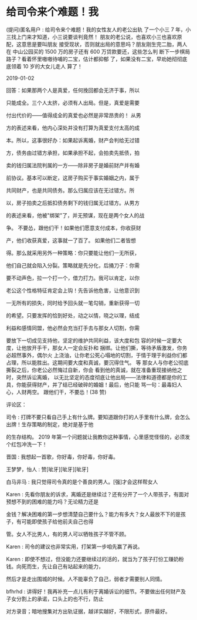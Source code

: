 # 给司令来个难题！我

(提问)匿名用户 : 给司令来个难题！我的女性友人的老公出轨 了一个小三 7 年，小三找上门来才知道，小三说要谈判竟然！ 朋友的老公说，也喜欢小三也喜欢原配，这意思是要叫朋友 接受现状，否则就出局的意思吗？朋友刚生完二胎，两人在 中山公园买的 1500 万的房子还有 600 万贷款要还，这些怎么判 断下一步棋局路子？看着怀里嗷嗷待哺的二宝，估计都抑郁 了，如果没有二宝，早劝她彻彻底底领着 10 岁的大女儿走人 算了！

2019-01-02

回答：如果那两个人是真爱，任何挽回都会无济于事，所以

只能成全。三个人太挤，必须有人出局。但是，真爱是需要

付出代价的——值得成全的真爱也必然是非常昂贵的！ 从男

方的表述来看，他内心深处并没有打算为真爱支付太高的成

本。所以，这事很好办：如果起诉离婚，财产会判给无过错

方，债务由过错方承担，如果承担不起，会拍卖先抵债，拍

卖的钱归属法院判属的一方——除非房子是婚前财产并有婚

前协议。基本可以断定，这房子购买于事实婚姻之内，属于

共同财产，也是共同债务。那么归属应该在无过错方。所

以，房子拍卖之后抵扣债务剩下的钱归属无过错方。从男方

的表述来看，他被"绑架"了，并无预谋，现在是两个女人的战

争。 不要怂，跟他们干！如果他们愿意支付成本，你收获财

产，他们收获真爱，这事就一了百了。 如果他们二者皆想

得。那么就采用另外一种策略：你只要能让他们一无所获，

他们自己就会陷入分裂。策略就是先分化，后捅刀子：你需

要不动声色，拉一个打一个，借力打力。我可以肯定，以你

老公这个性格特征肯定会上钩！先告诉他危害，让他意识到

一无所有的损失，同时给予回头就一笔勾销，重新获得一切

的希望。只要发挥的恰到好处，动之以情，晓之以理，结成

利益和感情同盟，他必然会充当打手去与那女人切割，你需

要放下一切成见支持他，坚定的维护共同利益，该大度和包 容的时候一定要大度，让他放开手干，那女人一定会反扑和 捆绑。让他们撕，等待矛盾激发，你务必超然事外，偶尔火 上浇油，让你老公死心塌地的切割，于情于理于利益你们都 占理，所以能胜出。这期间要大度和真诚，要沉得住气。 等 那女人与你老公彻底撕裂之后，你老公必然悔过自新，你会 看到他的真诚，就在准备重现接纳他之时，突然诉讼离婚， 以无比坚定的态度彻底让他出局——法律和道德都是你的工 具，你能获得财产，并了结已经破碎的婚姻！最后，他只能 骂一句：最毒妇人心，人财两空。 跟他们干，不要怂！(38 赞)

评论区：

司令 : 打牌不要只看自己手上有什么牌。要知道跟你打的人手里有什么牌，会怎么出牌！生存策略的制定，绝对是基于他

的生存结构。 2019 年第一个问题就让我教你这种事情，心里感觉怪怪的，必须发个红包冲洗一下！

晋国 : 我想起一首歌，你好毒，你好毒，你好毒。

王梦梦，怡人 : 赞[呲牙][呲牙][呲牙]

白马非马 : 我只觉得司令真的是个善良的男人。[强]才会这样帮女人

Karen : 先看你朋友的诉求，离婚还是继续过？还有分开了一个人带孩子，有面对预想不到的困难的能力吗？无论精力还是

金钱？解决困难的第一步想清楚自己要什么？能力有多大？女人最放不下的是孩子，有可能即使孩子给他前夫自己也得

管。女人不比男人，有的男人可以牺牲孩子不管不顾。

Karen : 司令的建议也非常实用，打架第一步咱先赢了再说。

Karen : 即使不想过，但没能力还要继续过的活的，就当为了孩子打份工赚奶粉钱。向死而生，先让自己有站起来的能力，

然后才是走出围城的时候。人不能辜负了自己，弱者才需要别人同情。

bfhrhd : 讲得好！我再补充一点儿有利于离婚诉讼的细节。不要做出任何财产及子女分割上的承诺，口头上的也不行，防止

对方录音；暗地搜集对方出轨证据，越详实越好，不限形式，原件最好。